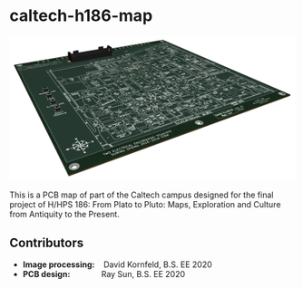 # caltech-h186-map

![logo](caltech-h186-map/img/board1.PNG)

This is a PCB map of part of the Caltech campus designed for the final project of H/HPS 186: From Plato to Pluto: Maps, Exploration and Culture from Antiquity to the Present.

## Contributors
- __Image processing:__    David Kornfeld, B.S. EE 2020
- __PCB design:__              Ray Sun, B.S. EE 2020
